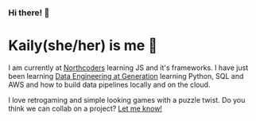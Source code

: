 ### Hi there! 👋
# Kaily(she/her) is me 🥰

I am currently at [Northcoders](https://northcoders.com/our-courses/coding-bootcamp) learning JS and it's frameworks. 
I have just been learning [Data Engineering at Generation](https://uk.generation.org/manchester/data-engineering/) learning Python, SQL and AWS and how to build data pipelines locally and on the cloud.

I love retrogaming and simple looking games with a puzzle twist. Do you think we can collab on a project? [Let me know!](mailto:github@kailyis.me)

<!--
**kailyisme/kailyisme** is a ✨ _special_ ✨ repository because its `README.md` (this file) appears on your GitHub profile.

Here are some ideas to get you started:

- 🔭 I’m currently working on ...
- 🌱 I’m currently learning ...
- 👯 I’m looking to collaborate on ...
- 🤔 I’m looking for help with ...
- 💬 Ask me about ...
- 📫 How to reach me: ...
- 😄 Pronouns: ...
- ⚡ Fun fact: ...
-->
